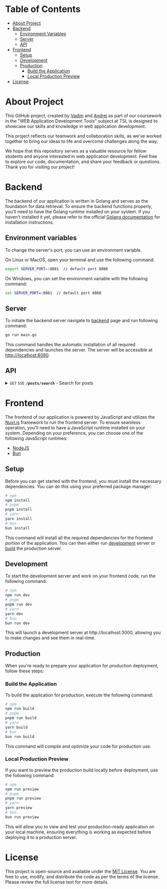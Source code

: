 # Table of Contents

- [About Project](#about-project)
- [Backend](#backend)
   - [Environment Variables](#environment-variables)
   - [Server](#server)
   - [API](#api)
- [Frontend](#frontend)
   - [Setup](#setup)
   - [Development](#development)
   - [Production](#production)
        - [Build the Application](#build-the-application)
        - [Local Production Preview](#local-production-preview)
- [License](#license)

# About Project

This GitHub project, created by [Vadim](https://github.com/SkinonikS) and [Andrej](https://github.com/AndrejsPon00) as part of our coursework in the "WEB Application Development Tools" subject at TSI, is designed to showcase our skills and knowledge in web application development.

This project reflects our teamwork and collaboration skills, as we've worked together to bring our ideas to life and overcome challenges along the way.

We hope that this repository serves as a valuable resource for fellow students and anyone interested in web application development. Feel free to explore our code, documentation, and share your feedback or questions. Thank you for visiting our project!

# Backend

The backend of our application is written in Golang and serves as the foundation for data retrieval. To ensure the backend functions properly, you'll need to have the Golang runtime installed on your system. If you haven't installed it yet, please refer to the official [Golang documentation](https://go.dev/doc/install) for installation instructions.

## Environment variables

To change the server's port, you can use an environment variable.

On Linux or MacOS, open your terminal and use the following command:
```bash
export SERVER_PORT=:8081  // default port 8080
```

On Windows, you can set the environment variable with the following command:
```cmd
set SERVER_PORT=:8081  // default port 8080
```

## Server

To initiate the backend server navigate to [backend](backend/scraper) page and run following command:

```bash
go run main.go
```

This command handles the automatic installation of all required dependencies and launches the server. The server will be accessible at <http://localhost:8080>.

## API

<details>
<summary>
<code>GET</code>
<code>SSE</code>
<code><b>/posts/search</b></code> - Search for posts
</summary>

#### Parameters

| Name | Type | In | Require |Description |
| :--- | :--- | :--- | :--- | :--- |
| `query` | `string` | query | + | The name of the post you want to search for. |
| `sources` | `string[]` | query | - | Specify sources to search from. |
| `pp_page` | `number` | query | - | Page number for pp.lv. |
| `ss_page` | `number` | query | - | Page number for ss.lv. |
| `facebook_page` | `number` | query | - | Page number for facebook.com. |
| `banknote_page` | `number` | query | - | Page number for banknote.lv. |

#### Events

<table>
<tr>
<td><b>Name</b></td>
<td><b>Description</b></td>
<td><b>Response</b></td>
</tr>
<tr>
<td>posts</td>
<td>This event partially sends posts from a single page.</td>
<td>

```typescript
[
  {
    title: string,
    preview_img: string,
    price: string,
    url: string,
  },
  // ... more posts
]
```

</td>
</tr>
<tr>
<td>pagination</td>
<td>This event dispatches once after a page has been scraped.</td>
<td>

```typescript
{
  source: string,
  has_next: boolean,
}
```

</td>
</tr>
<tr>
<td>close</td>
<td>
This event dispatches when the scraping process is complete. The connection will be closed.
</td>
<td>

```typescript
"Connection closed"
```

</td>
</tr>
</table>
</details>

# Frontend

The frontend of our application is powered by JavaScript and utilizes the [Nuxt.js](https://nuxt.com/) framework to run the frontend server. To ensure seamless operation, you'll need to have a JavaScript runtime installed on your system. Depending on your preference, you can choose one of the following JavaScript runtimes:
- [NodeJS](https://nodejs.org/en/download)
- [Bun](https://bun.sh/docs/installation)

## Setup

Before you can get started with the frontend, you must install the necessary dependencies. You can do this using your preferred package manager:

```bash
# npm
npm install
# pnpm
pnpm install
# yarn
yarn install
# bun
bun install
```

This command will install all the required dependencies for the frontend portion of the application. You can then either run [development](#development) server or [build](#production) the production server.

## Development

To start the development server and work on your frontend code, run the following command:

```bash
# npm
npm run dev
# pnpm
pnpm run dev
# yarn
yarn dev
# bun
bun run dev
```

This will launch a development server at http://localhost:3000, allowing you to make changes and see them in real-time.

## Production

When you're ready to prepare your application for production deployment, follow these steps:

### Build the Application

To build the application for production, execute the following command:

```bash
# npm
npm run build
# pnpm
pnpm run build
# yarn
yarn build
# bun
bun run build
```

This command will compile and optimize your code for production use.

### Local Production Preview

If you want to preview the production build locally before deployment, use the following command:

```bash
# npm
npm run preview
# pnpm
pnpm run preview
# yarn
yarn preview
# bun
bun run preview
```

This will allow you to view and test your production-ready application on your local machine, ensuring everything is working as expected before deploying it to a production server.

# License

This project is open-source and available under the [MIT License](LICENSE). You are free to use, modify, and distribute the code as per the terms of the license. Please review the full license text for more details.